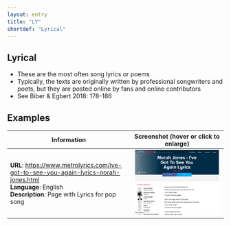 ```yaml
---
layout: entry
title: "LY"
shortdef: "Lyrical"
---
```


## Lyrical

- These are the most often song lyrics or poems
- Typically, the texts are originally written by professional songwriters and poets, but they are posted online by fans and online contributors
- See Biber & Egbert 2018: 178-186

<!-- details -->

## Examples

<!-- START GENERATED SCREENSHOT GALLERY -->
<!--     NOTE: this screenshot gallery is automatically generated.       -->
<!--     Please avoid modifying it manually: any changes will be         -->
<!--     overwritten the next time the generation script is run.         -->
<table class="website-examples">
  <thead>
    <tr>
      <th class="website-examples-col-1">Information</th>
      <th class="website-examples-col-2">Screenshot (hover or click to enlarge)</th>
    </tr>
  </thead>
  <tbody>
    <tr>
      <td>
        <div class="img-url"><b>URL</b>: <a href="https://www.metrolyrics.com/ive-got-to-see-you-again-lyrics-norah-jones.html">https://www.metrolyrics.com/ive-got-to-see-you-again-lyrics-norah-jones.html</a></div>
        <div class="img-info"><b>Language</b>: English</div>
        <div class="img-info"><b>Description</b>: Page with Lyrics for pop song</div>
      </td>
      <td><a href="../static/screenshots/LY/www.metrolyrics.com_ive-got-to-see-you-again-lyrics-norah-jones.html--2048x1536.png"><img class="thumbnail" src="../static/screenshots/LY/www.metrolyrics.com_ive-got-to-see-you-again-lyrics-norah-jones.html--2048x1536.png" alt="screenshot of www.metrolyrics.com_ive-got-to-see-you-again-lyrics-norah-jones.html--2048x1536"></a></td>
    </tr>
  </tbody>
</table>
<!-- END GENERATED SCREENSHOT GALLERY -->

